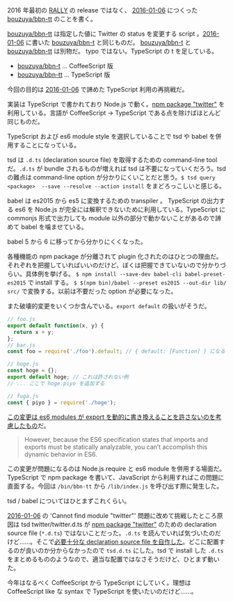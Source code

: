 2016 年最初の [RALLY](https://rallyapp.jp) の release ではなく、 [2016-01-06][] につくった [bouzuya/bbn-tt][] のことを書く。

[bouzuya/bbn-tt][] は指定した値に Twitter の status を変更する script 。[2016-01-06][] に書いた [bouzuya/bbn-t][] と同じものだ。 [bouzuya/bbn-t][] と [bouzuya/bbn-tt][] は別物だ。 typo ではない。TypeScript の t を足している。

- [bouzuya/bbn-t][] ... CoffeeScript 版
- [bouzuya/bbn-tt][] ... TypeScript 版

今回の目的は [2016-01-06][] で諦めた TypeScript 利用の再挑戦だ。

実装は TypeScript で書かれており Node.js で動く。[npm package "twitter"](https://www.npmjs.com/package/twitter) を利用している。言語が CoffeeScript → TypeScript である点を除けばほとんど同じものだ。

TypeScript および es6 module style を選択していることで tsd や babel を併用することになっている。

tsd は `.d.ts` (declaration source file) を取得するための command-line tool だ。`.d.ts` が bundle されるものが増えれば tsd は不要になっていくだろう。tsd の難点は command-line option が分かりにくいことだと思う。`$ tsd query <package>  --save --resolve --action install` をまどろっこしいと感じる。

babel は es2015 から es5 に変換するための transpiler 。 TypeScript の出力する es6 を Node.js が完全には解釈できないために利用している。TypeScript に commonjs 形式で出力しても module 以外の部分で動かないことがあるので諦めて babel を噛ませている。

babel 5 から 6 に移ってから分かりにくくなった。

各種機能の npm package が分離されて plugin 化されたのはひとつの理由だ。それぞれを把握していればいいのだけど、ぼくは把握できていないので分かりづらい。具体例を挙げる。 `$ npm install --save-dev babel-cli babel-preset-es2015` で install する。 `$ $(npm bin)/babel --preset es2015 --out-dir lib/ src/` で変換する。以前は不要だった option が必要になった。

また破壊的変更をいくつか含んでいる。`export default` の扱いがそうだ。

```js
// foo.js
export default function(x, y) {
  return x + y;
};
// bar.js
const foo = require('./foo').default; // { default: [Function] } になる

// hoge.js
const hoge = {};
export default hoge; // これは許されない例
// ... ここで hoge.piyo を追加する

// fuga.js
const { piyo } = require('./hoge');
```

[この変更は es6 modules が export を動的に書き換えることを許さないのを考慮したもの](https://medium.com/@kentcdodds/misunderstanding-es6-modules-upgrading-babel-tears-and-a-solution-ad2d5ab93ce0)だ。

> However, because the ES6 specification states that imports and exports must be statically analyzable, you can’t accomplish this dynamic behavior in ES6.

この変更が問題になるのは Node.js require と es6 module を併用する場面だ。TypeScript で npm package を書いて、JavaScript から利用すればこの問題に直面する。今回は `/bin/bbn-tt` から `/lib/index.js` を呼び出す際に発生した。

tsd / babel についてはひとまずこれくらい。

[2016-01-06][] の 'Cannot find module "twitter"' 問題に改めて挑戦したところ原因は tsd twitter/twitter.d.ts が [npm package "twitter"](https://www.npmjs.com/package/twitter) のための declaration source file (`*.d.ts`) ではないことだった。`.d.ts` を読んでいれば気づいたのだけど……。そこで[必要十分な declaration source file を自作した](https://github.com/bouzuya/bbn-tt/blob/68b623416846ba94e5e3be39394f0c330e9594d8/typings/tsd.d.ts)。どこに配置するのが良いのか分からなかったので `tsd.d.ts` にした。tsd で install した `.d.ts` をまとめるもののようなので、適当な配置ではなさそうだけど、ひとまず動いた。

今年はなるべく CoffeeScript から TypeScript にしていく。理想は CoffeeScript like な syntax で TypeScript を使いたいのだけど……。

[2016-01-06]: http://blog.bouzuya.net/2016/01/06/
[bouzuya/bbn-t]: https://github.com/bouzuya/bbn-t
[bouzuya/bbn-tt]: https://github.com/bouzuya/bbn-tt

